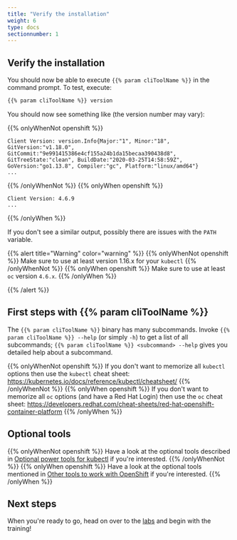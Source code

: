 ```yaml
---
title: "Verify the installation"
weight: 6
type: docs
sectionnumber: 1
---
```


## Verify the installation

You should now be able to execute `{{% param cliToolName %}}` in the command prompt. To test, execute:

```bash
{{% param cliToolName %}} version
```

You should now see something like (the version number may vary):

{{% onlyWhenNot openshift %}}

```
Client Version: version.Info{Major:"1", Minor:"18", GitVersion:"v1.18.0", GitCommit:"9e991415386e4cf155a24b1da15becaa390438d8", GitTreeState:"clean", BuildDate:"2020-03-25T14:58:59Z", GoVersion:"go1.13.8", Compiler:"gc", Platform:"linux/amd64"}
...
```

{{% /onlyWhenNot %}}
{{% onlyWhen openshift %}}

```
Client Version: 4.6.9
...
```

{{% /onlyWhen %}}

If you don't see a similar output, possibly there are issues with the `PATH` variable.

{{% alert title="Warning" color="warning" %}}
{{% onlyWhenNot openshift %}}
Make sure to use at least version 1.16.x for your `kubectl`
{{% /onlyWhenNot %}}
{{% onlyWhen openshift %}}
Make sure to use at least `oc` version `4.6.x`.
{{% /onlyWhen %}}

{{% /alert %}}


## First steps with {{% param cliToolName %}}

The `{{% param cliToolName %}}` binary has many subcommands. Invoke `{{% param cliToolName %}} --help` (or simply `-h`) to get a list of all subcommands; `{{% param cliToolName %}} <subcommand> --help` gives you detailed help about a subcommand.

{{% onlyWhenNot openshift %}}
If you don't want to memorize all `kubectl` options then use the `kubectl` cheat sheet: <https://kubernetes.io/docs/reference/kubectl/cheatsheet/>
{{% /onlyWhenNot %}}
{{% onlyWhen openshift %}}
If you don't want to memorize all `oc` options (and have a Red Hat Login) then use the `oc` cheat sheet: <https://developers.redhat.com/cheat-sheets/red-hat-openshift-container-platform>
{{% /onlyWhen %}}


## Optional tools

{{% onlyWhenNot openshift %}}
Have a look at the optional tools described in [Optional power tools for kubectl](../05_kubernetes/) if you're interested.
{{% /onlyWhenNot %}}
{{% onlyWhen openshift %}}
Have a look at the optional tools mentioned in [Other tools to work with OpenShift](../05_openshift/) if you're interested.
{{% /onlyWhen %}}


## Next steps

When you're ready to go, head on over to the [labs](../../docs/) and begin with the training!
